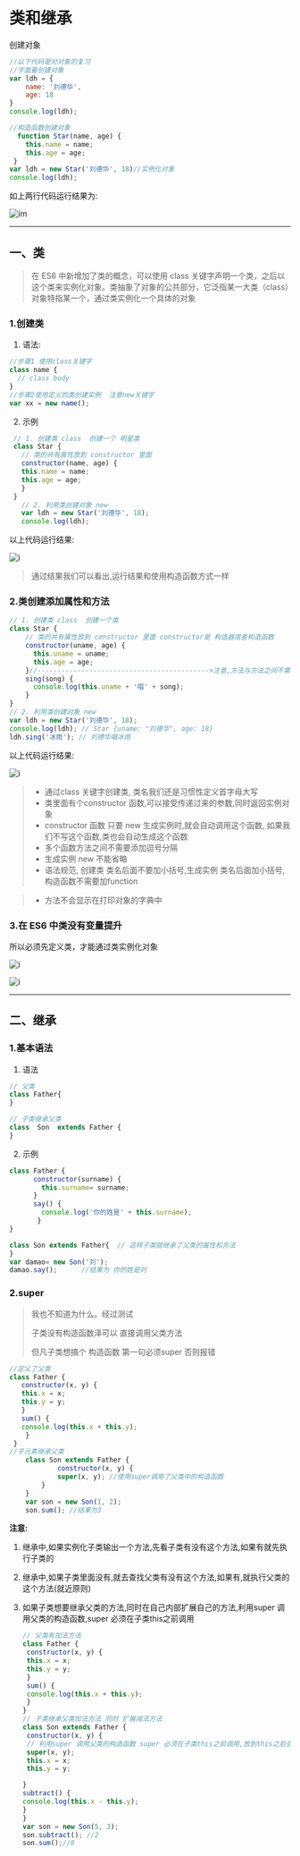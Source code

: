 # 类和继承

创建对象

```js
//以下代码是对对象的复习
//字面量创建对象
var ldh = {
    name: '刘德华',
    age: 18
}
console.log(ldh);

//构造函数创建对象
  function Star(name, age) {
    this.name = name;
    this.age = age;
 }
var ldh = new Star('刘德华', 18)//实例化对象
console.log(ldh);    
```

如上两行代码运行结果为:

![im](img/img3.png)

---

## 一、类

> 在 ES6 中新增加了类的概念，可以使用 class 关键字声明一个类，之后以这个类来实例化对象。类抽象了对象的公共部分，它泛指某一大类（class）对象特指某一个，通过类实例化一个具体的对象

### 1.创建类

1. 语法:

```js
//步骤1 使用class关键字
class name {
  // class body
}     
//步骤2使用定义的类创建实例  注意new关键字
var xx = new name();     
```

2. 示例

```js
 // 1. 创建类 class  创建一个 明星类
 class Star {
   // 类的共有属性放到 constructor 里面
   constructor(name, age) {
   this.name = name;
   this.age = age;
   }
 }
   // 2. 利用类创建对象 new
   var ldh = new Star('刘德华', 18);
   console.log(ldh);
```

以上代码运行结果:

![i](img/img4.png)

> 通过结果我们可以看出,运行结果和使用构造函数方式一样

### 2.类创建添加属性和方法

```js
// 1. 创建类 class  创建一个类
class Star {
    // 类的共有属性放到 constructor 里面 constructor是 构造器或者构造函数
    constructor(uname, age) {
      this.uname = uname;
      this.age = age;
    }//------------------------------------------->注意,方法与方法之间不需要添加逗号
    sing(song) {
      console.log(this.uname + '唱' + song);
    }
}
// 2. 利用类创建对象 new
var ldh = new Star('刘德华', 18);
console.log(ldh); // Star {uname: "刘德华", age: 18}
ldh.sing('冰雨'); // 刘德华唱冰雨
```

以上代码运行结果:

![i](img/img5.png)

> - 通过class 关键字创建类, 类名我们还是习惯性定义首字母大写
> - 类里面有个constructor 函数,可以接受传递过来的参数,同时返回实例对象
> - constructor 函数 只要 new 生成实例时,就会自动调用这个函数, 如果我们不写这个函数,类也会自动生成这个函数
> - 多个函数方法之间不需要添加逗号分隔
> - 生成实例 new 不能省略
> - 语法规范, 创建类 类名后面不要加小括号,生成实例 类名后面加小括号, 构造函数不需要加function

> - 方法不会显示在打印对象的字典中

### 3.在 ES6 中类没有变量提升

所以必须先定义类，才能通过类实例化对象

![i](img/img1.png)

![i](img/img2.png)

---

## 二、继承

### 1.基本语法

1. 语法

```js
// 父类
class Father{   
} 

// 子类继承父类
class  Son  extends Father {  
}       
```

2. 示例

```js
class Father {
      constructor(surname) {
        this.surname= surname;
      }
      say() {
        console.log('你的姓是' + this.surname);
       }
}

class Son extends Father{  // 这样子类就继承了父类的属性和方法
}
var damao= new Son('刘');
damao.say();      //结果为 你的姓是刘
```

### 2.super

> 我也不知道为什么。经过测试
> 
> 子类没有构造函数泽可以  直接调用父类方法
> 
> 但凡子类想搞个 构造函数  第一句必须super   否则报错

```js
//定义了父类
class Father {
   constructor(x, y) {
   this.x = x;
   this.y = y;
   }
   sum() {
   console.log(this.x + this.y);
    }
 }
//子元素继承父类
    class Son extends Father {
            constructor(x, y) {
            super(x, y); //使用super调用了父类中的构造函数
        }
    }
    var son = new Son(1, 2);
    son.sum(); //结果为3
```

**注意:**

1. 继承中,如果实例化子类输出一个方法,先看子类有没有这个方法,如果有就先执行子类的

2. 继承中,如果子类里面没有,就去查找父类有没有这个方法,如果有,就执行父类的这个方法(就近原则)

3. 如果子类想要继承父类的方法,同时在自己内部扩展自己的方法,利用super 调用父类的构造函数,super 必须在子类this之前调用
   
   ```js
   // 父类有加法方法
   class Father {
    constructor(x, y) {
    this.x = x;
    this.y = y;
    }
    sum() {
    console.log(this.x + this.y);
    }
   }
   // 子类继承父类加法方法 同时 扩展减法方法
   class Son extends Father {
    constructor(x, y) {
    // 利用super 调用父类的构造函数 super 必须在子类this之前调用,放到this之后会报错
    super(x, y);
    this.x = x;
    this.y = y;
   
   }
   subtract() {
   console.log(this.x - this.y);
   }
   }
   var son = new Son(5, 3);
   son.subtract(); //2
   son.sum();//8
   ```
